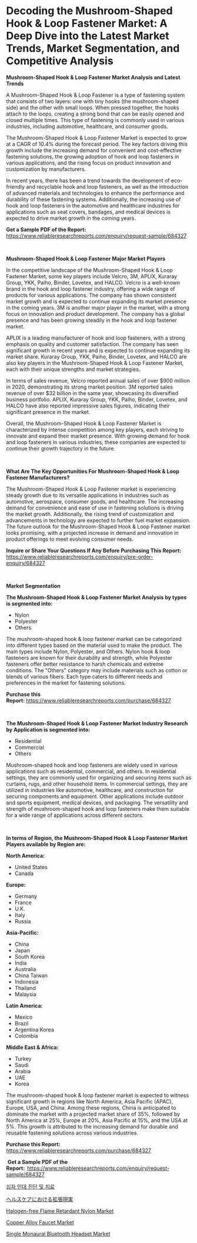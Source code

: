 <p><h1>Decoding the Mushroom-Shaped Hook & Loop Fastener Market: A Deep Dive into the Latest Market Trends, Market Segmentation, and Competitive Analysis</h1></p><p><strong>Mushroom-Shaped Hook & Loop Fastener Market Analysis and Latest Trends</strong></p>
<p><p>A Mushroom-Shaped Hook & Loop Fastener is a type of fastening system that consists of two layers: one with tiny hooks (the mushroom-shaped side) and the other with small loops. When pressed together, the hooks attach to the loops, creating a strong bond that can be easily opened and closed multiple times. This type of fastening is commonly used in various industries, including automotive, healthcare, and consumer goods.</p><p>The Mushroom-Shaped Hook & Loop Fastener Market is expected to grow at a CAGR of 10.4% during the forecast period. The key factors driving this growth include the increasing demand for convenient and cost-effective fastening solutions, the growing adoption of hook and loop fasteners in various applications, and the rising focus on product innovation and customization by manufacturers.</p><p>In recent years, there has been a trend towards the development of eco-friendly and recyclable hook and loop fasteners, as well as the introduction of advanced materials and technologies to enhance the performance and durability of these fastening systems. Additionally, the increasing use of hook and loop fasteners in the automotive and healthcare industries for applications such as seat covers, bandages, and medical devices is expected to drive market growth in the coming years.</p></p>
<p><strong>Get a Sample PDF of the Report:&nbsp;</strong> <a href="https://www.reliableresearchreports.com/enquiry/request-sample/684327">https://www.reliableresearchreports.com/enquiry/request-sample/684327</a></p>
<p>&nbsp;</p>
<p><strong>Mushroom-Shaped Hook & Loop Fastener Major Market Players</strong></p>
<p><p>In the competitive landscape of the Mushroom-Shaped Hook & Loop Fastener Market, some key players include Velcro, 3M, APLIX, Kuraray Group, YKK, Paiho, Binder, Lovetex, and HALCO. Velcro is a well-known brand in the hook and loop fastener industry, offering a wide range of products for various applications. The company has shown consistent market growth and is expected to continue expanding its market presence in the coming years. 3M is another major player in the market, with a strong focus on innovation and product development. The company has a global presence and has been growing steadily in the hook and loop fastener market.</p><p>APLIX is a leading manufacturer of hook and loop fasteners, with a strong emphasis on quality and customer satisfaction. The company has seen significant growth in recent years and is expected to continue expanding its market share. Kuraray Group, YKK, Paiho, Binder, Lovetex, and HALCO are also key players in the Mushroom-Shaped Hook & Loop Fastener Market, each with their unique strengths and market strategies.</p><p>In terms of sales revenue, Velcro reported annual sales of over $900 million in 2020, demonstrating its strong market position. 3M reported sales revenue of over $32 billion in the same year, showcasing its diversified business portfolio. APLIX, Kuraray Group, YKK, Paiho, Binder, Lovetex, and HALCO have also reported impressive sales figures, indicating their significant presence in the market.</p><p>Overall, the Mushroom-Shaped Hook & Loop Fastener Market is characterized by intense competition among key players, each striving to innovate and expand their market presence. With growing demand for hook and loop fasteners in various industries, these companies are expected to continue their growth trajectory in the future.</p></p>
<p>&nbsp;</p>
<p><strong>What Are The Key Opportunities For Mushroom-Shaped Hook & Loop Fastener Manufacturers?</strong></p>
<p><p>The Mushroom-Shaped Hook & Loop Fastener market is experiencing steady growth due to its versatile applications in industries such as automotive, aerospace, consumer goods, and healthcare. The increasing demand for convenience and ease of use in fastening solutions is driving the market growth. Additionally, the rising trend of customization and advancements in technology are expected to further fuel market expansion. The future outlook for the Mushroom-Shaped Hook & Loop Fastener market looks promising, with a projected increase in demand and innovation in product offerings to meet evolving consumer needs.</p></p>
<p><strong>Inquire or Share Your Questions If Any Before Purchasing This Report:</strong> <a href="https://www.reliableresearchreports.com/enquiry/pre-order-enquiry/684327">https://www.reliableresearchreports.com/enquiry/pre-order-enquiry/684327</a></p>
<p>&nbsp;</p>
<p><strong>Market Segmentation</strong></p>
<p><strong>The Mushroom-Shaped Hook & Loop Fastener Market Analysis by types is segmented into:</strong></p>
<p><ul><li>Nylon</li><li>Polyester</li><li>Others</li></ul></p>
<p><p>The mushroom-shaped hook & loop fastener market can be categorized into different types based on the material used to make the product. The main types include Nylon, Polyester, and Others. Nylon hook & loop fasteners are known for their durability and strength, while Polyester fasteners offer better resistance to harsh chemicals and extreme conditions. The "Others" category may include materials such as cotton or blends of various fibers. Each type caters to different needs and preferences in the market for fastening solutions.</p></p>
<p><strong>Purchase this Report:&nbsp;</strong><a href="https://www.reliableresearchreports.com/purchase/684327">https://www.reliableresearchreports.com/purchase/684327</a></p>
<p>&nbsp;</p>
<p><strong>The Mushroom-Shaped Hook & Loop Fastener Market Industry Research by Application is segmented into:</strong></p>
<p><ul><li>Residential</li><li>Commercial</li><li>Others</li></ul></p>
<p><p>Mushroom-shaped hook and loop fasteners are widely used in various applications such as residential, commercial, and others. In residential settings, they are commonly used for organizing and securing items such as curtains, rugs, and other household items. In commercial settings, they are utilized in industries like automotive, healthcare, and construction for securing components and equipment. Other applications include outdoor and sports equipment, medical devices, and packaging. The versatility and strength of mushroom-shaped hook and loop fasteners make them suitable for a wide range of applications across different sectors.</p></p>
<p>&nbsp;</p>
<p><strong>In terms of Region, the Mushroom-Shaped Hook & Loop Fastener Market Players available by Region are:</strong></p>
<p>
    <p> <strong> North America: </strong>
        <ul>
            <li>United States</li>
            <li>Canada</li>
        </ul>
        </p> 
    <p> <strong> Europe: </strong>
        <ul>
            <li>Germany</li>
            <li>France</li>
            <li>U.K.</li>
            <li>Italy</li>
            <li>Russia</li>
        </ul>
        </p> 
    <p> <strong> Asia-Pacific: </strong>
        <ul>
            <li>China</li>
            <li>Japan</li>
            <li>South Korea</li>
            <li>India</li>
            <li>Australia</li>
            <li>China Taiwan</li>
            <li>Indonesia</li>
            <li>Thailand</li>
            <li>Malaysia</li>
        </ul>
        </p> 
    <p> <strong> Latin America: </strong>
        <ul>
            <li>Mexico</li>
            <li>Brazil</li>
            <li>Argentina Korea</li>
            <li>Colombia</li>
        </ul>
        </p> 
    <p> <strong> Middle East & Africa: </strong>
        <ul>
            <li>Turkey</li>
            <li>Saudi</li>
            <li>Arabia</li>
            <li>UAE</li>
            <li>Korea</li>
        </ul>
    </p>
    </p>
<p><p>The mushroom-shaped hook & loop fastener market is expected to witness significant growth in regions like North America, Asia Pacific (APAC), Europe, USA, and China. Among these regions, China is anticipated to dominate the market with a projected market share of 35%, followed by North America at 25%, Europe at 20%, Asia Pacific at 15%, and the USA at 5%. This growth is attributed to the increasing demand for durable and reusable fastening solutions across various industries.</p></p>
<p><strong>Purchase this Report: </strong><a href="https://www.reliableresearchreports.com/purchase/684327">https://www.reliableresearchreports.com/purchase/684327</a></p>
<p>&nbsp;<strong>Get a Sample PDF of the Report:&nbsp;&nbsp;</strong><a href="https://www.reliableresearchreports.com/enquiry/request-sample/684327">https://www.reliableresearchreports.com/enquiry/request-sample/684327</a></p>
<p><strong></strong></p>
<p><p><a href="https://medium.com/@tracycui_1231/%EC%8B%AD%EC%9E%90%EC%9D%B8%EB%8C%80-%EC%A7%84%EB%8B%A8-%EB%B0%8F-%EC%B9%98%EB%A3%8C-%EC%8B%9C%EC%9E%A5-%EC%8B%9C%EC%9E%A5-%EC%A0%90%EC%9C%A0%EC%9C%A8-%EC%8B%9C%EC%9E%A5-%ED%8A%B8%EB%A0%8C%EB%93%9C-%EB%B0%8F-%EB%AF%B8%EB%9E%98-%EC%84%B1%EC%9E%A5-%ED%83%90%EC%83%89-8e7933f0a353">십자 인대 진단 및 치료</a></p><p><a href="https://medium.com/@terrellconn_13145/%E5%8C%BB%E7%99%82%E7%8F%BE%E5%A0%B4%E3%81%AB%E3%81%8A%E3%81%91%E3%82%8B%E6%8B%A1%E5%BC%B5%E7%8F%BE%E5%AE%9F%E6%8A%80%E8%A1%93%E3%81%AE%E5%B8%82%E5%A0%B4%E8%A6%8F%E6%A8%A1%E3%81%AF-%E4%B8%96%E7%95%8C%E3%81%AE%E7%94%A3%E6%A5%AD%E3%81%AB%E3%81%8A%E3%81%91%E3%82%8B%E6%9C%80%E8%89%AF%E3%81%AE%E3%83%9E%E3%83%BC%E3%82%B1%E3%83%86%E3%82%A3%E3%83%B3%E3%82%B0%E3%83%81%E3%83%A3%E3%83%8D%E3%83%AB%E3%82%92%E6%98%8E%E3%82%89%E3%81%8B%E3%81%AB%E3%81%99%E3%82%8B-d3bb58cbbe7b">ヘルスケアにおける拡張現実</a></p><p><a href="https://glittery-fuchsia-86a.notion.site/Halogen-free-Flame-Retardant-Nylon-Market-Size-Growing-and-Forecasted-for-period-from-2024-2031-an-075d8a6dd84b4f48bdee93457ef1b7bd">Halogen-free Flame Retardant Nylon Market</a></p><p><a href="https://view.publitas.com/reportprime-1/copper-alloy-faucet-market-centers-on-aspects-such-as-market-growth-market-share-market-opportunity-and-projected-forecasts-spanning-from-2024-to-2031/">Copper Alloy Faucet Market</a></p><p><a href="https://view.publitas.com/reportprime-1/single-monaural-bluetooth-headset-market-growth-market-trends-covid-19-impact-and-forecasts-for-period-from-2024-2031/">Single Monaural Bluetooth Headset Market</a></p></p>